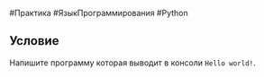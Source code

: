 #Практика #ЯзыкПрограммирования #Python 
## Условие

Напишите программу которая выводит в консоли `Hello world!`.
